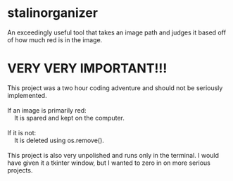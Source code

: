 # stalinorganizer
An exceedingly useful tool that takes an image path and judges it based off of how much red is in the image.
# VERY VERY IMPORTANT!!!
This project was a two hour coding adventure and should not be seriously implemented.<br><br>
If an image is primarily red:<br>
&nbsp;&nbsp;&nbsp;&nbsp;It is spared and kept on the computer.<br><br>
If it is not:<br>
&nbsp;&nbsp;&nbsp;&nbsp;It is deleted using os.remove().
<br><br>
This project is also very unpolished and runs only in the terminal. I would have given it a tkinter window, but I wanted to zero in on more serious projects.

